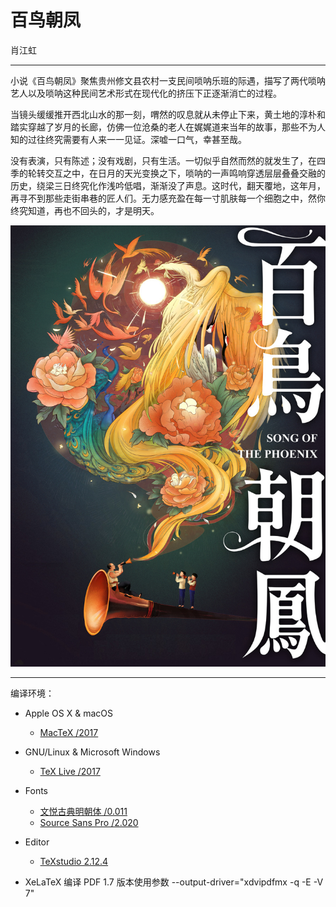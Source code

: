 # 百鸟朝凤
肖江虹

---
小说《百鸟朝凤》聚焦贵州修文县农村一支民间唢呐乐班的际遇，描写了两代唢呐艺人以及唢呐这种民间艺术形式在现代化的挤压下正逐渐消亡的过程。

当镜头缓缓推开西北山水的那一刻，喟然的叹息就从未停止下来，黄土地的淳朴和踏实穿越了岁月的长廊，仿佛一位沧桑的老人在娓娓道来当年的故事，那些不为人知的过往终究需要有人来一一见证。深嘘一口气，幸甚至哉。

没有表演，只有陈述；没有戏剧，只有生活。一切似乎自然而然的就发生了，在四季的轮转交互之中，在日月的天光变换之下，唢呐的一声鸣响穿透层层叠叠交融的历史，绕梁三日终究化作浅吟低唱，渐渐没了声息。这时代，翻天覆地，这年月，再寻不到那些走街串巷的匠人们。无力感充盈在每一寸肌肤每一个细胞之中，然你终究知道，再也不回头的，才是明天。



![百鸟朝凤 · 肖江虹](https://github.com/M-Mono/Song-of-the-Phoenix/raw/master/Frontmatter.jpeg)

---
编译环境：

+ Apple OS X & macOS
  - [MacTeX /2017](https://www.tug.org/mactex/)


+ GNU/Linux & Microsoft Windows
  - [TeX Live /2017](https://www.tug.org/texlive/)


+ Fonts
  - [文悦古典明朝体 /0.011](http://wytype.com/typeface/WenYue-GuDianMingChaoTi/)
  - [Source Sans Pro /2.020](https://github.com/adobe-fonts/source-sans-pro)


+ Editor
  - [TeXstudio 2.12.4](http://texstudio.sourceforge.net/)


+ XeLaTeX 编译 PDF 1.7 版本使用参数 --output-driver="xdvipdfmx -q -E -V 7"
